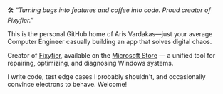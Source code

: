 🛠️ *“Turning bugs into features and coffee into code. Proud creator of Fixyfier.”*

This is the personal GitHub home of Aris Vardakas—just your average Computer Engineer casually building an app that solves digital chaos.

Creator of [Fixyfier](https://fixyfier.com), available on the [Microsoft Store](https://apps.microsoft.com/detail/9pp0m68r9b04) — a unified tool for repairing, optimizing, and diagnosing Windows systems.

I write code, test edge cases I probably shouldn't, and occasionally convince electrons to behave. Welcome!
